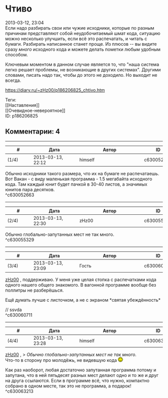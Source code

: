 Чтиво
=====

  
2013-03-12, 23:04  
 Если надо разбирать свои или чужие исходники, которые по разным причинам представляют собой неудобочитаемый шмат кода, ситуацию можно несколько улучшить, если всё это распечатать, и читать с бумаги. Разбирать написанное станет проще. Из плюсов -- вы видите сразу  *много*  исходного кода и можете делать пометки любым удобным способом.   
   
 Ключевым моментом в данном случае является то, что "наша система легко решает проблемы, не возникающие в других системах". Другими словами, писать надо так, чтобы до этого не доходило. Но выходит не всегда.   
  
<https://diary.ru/~zHz00/p186206825_chtivo.htm>  
  
Теги:  
[[Наставления]]  
[[Очевидное-невероятное]]  
ID: p186206825  


Комментарии: 4
--------------

  


---



|         #         |              Дата              |                     Автор                     |           ID           |
| --- | --- | --- | --- |
| (1/4) | 2013-03-13, 22:12 | himself | c630052663 |

  
 Обычно исходники такого размера, что их на бумаге не распечатаешь. Вот Вакан - с виду маленькая программа - 1.5 мегабайта исходного кода. Там каждый юнит будет пачкой в 30-40 листов, а значимых юнитов пара десятков.   
 ^c630052663

---



|         #         |              Дата              |                     Автор                     |           ID           |
| --- | --- | --- | --- |
| (2/4) | 2013-03-13, 22:30 | zHz00 | c630055329 |

  
 Обычно глобально-запутанных мест не так много.   
 ^c630055329

---



|         #         |              Дата              |                     Автор                     |           ID           |
| --- | --- | --- | --- |
| (3/4) | 2013-03-13, 23:09 | Гость | c630060711 |

  
  [zHz00](https://zHz00.diary.ru "Untitled")  , поддерживаю. У меня уже целая стопка с распечатками кода одного нашего общего знакомого. В вагонной программе вообще без поллитры не разберёшься.   
   
 Ещё думать лучше с листочком, а не с экраном \*святая убеждённость\*   
   
 // ssvda   
 ^c630060711

---



|         #         |              Дата              |                     Автор                     |           ID           |
| --- | --- | --- | --- |
| (4/4) | 2013-03-13, 23:28 | himself | c630063213 |

  
  [zHz00](https://zHz00.diary.ru "Untitled")  , >  *Обычно глобально-запутанных мест не так много.*    
  Что-то в сторону про молодёжь, не видевшую кода ![:)](pics/3.gif)    
   
 Как раз наоборот, любая достаточно запутанная программа потому и запутана, что в ней пятьдесят разных мест делают одно и то же и друг на друга ссылаются. Если в программе всё, что нужно, компактно собрано в одном месте, так это не программа, а подарок!   
 ^c630063213